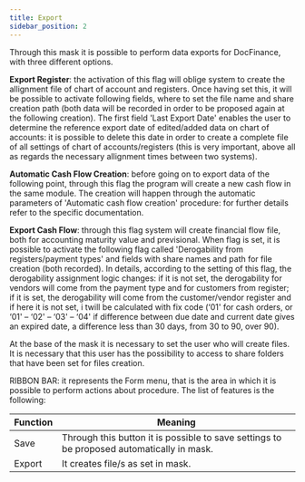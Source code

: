 ```yaml
---
title: Export
sidebar_position: 2
---
```


Through this mask it is possible to perform data exports for DocFinance, with three different options.

**Export Register**: the activation of this flag will oblige system to create the allignment file of chart of account and registers. Once having set this, it will be possible to activate following fields, where to set the file name and share creation path (both data will be recorded in order to be proposed again at the following creation). The first field 'Last Export Date' enables the user to determine the reference export date of edited/added data on chart of accounts: it is possible to delete this date in order to create a complete file of all settings of chart of accounts/registers (this is very important, above all as regards the necessary allignment times between two systems).

**Automatic Cash Flow Creation**: before going on to export data of the following point, through this flag the program will create a new cash flow in the same module. The creation will happen through the automatic parameters of 'Automatic cash flow creation' procedure: for further details refer to the specific documentation.

**Export Cash Flow**: through this flag system will create financial flow file, both for accounting maturity value and previsional. When flag is set, it is possible to activate the following flag called 'Derogability from registers/payment types' and fields with share names and path for file creation (both recorded). In details, according to the setting of this flag, the derogability assignment logic changes: if it is not set, the derogability for vendors will come from the payment type and for customers from register; if it is set, the derogability will come from the customer/vendor register and if here it is not set, i twill be calculated with fix code (‘01' for cash orders, or ‘01' – ‘02' – ‘03' – ‘04' if difference between due date and current date gives an expired date, a difference less than 30 days, from 30 to 90, over 90).

At the base of the mask it is necessary to set the user who will create files. It is necessary that this user has the possibility to access to share folders that have been set for files creation.

RIBBON BAR: it represents the Form menu, that is the area in which it is possible to perform actions about procedure. The list of features is the following:



| Function | Meaning |
| --- | --- |
| Save | Through this button it is possible to save settings to be proposed automatically in mask. |
| Export | It creates file/s as set in mask. |






